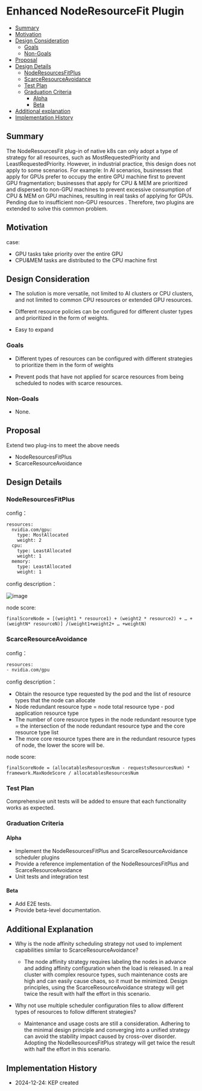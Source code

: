 # Enhanced NodeResourceFit Plugin

<!-- toc -->
- [Summary](#summary)
- [Motivation](#motivation)
- [Design Consideration](#design-consideration)
  - [Goals](#goals)
  - [Non-Goals](#non-goals)
- [Proposal](#proposal)
- [Design Details](#design-details)
  - [NodeResourcesFitPlus](#noderesourcesfitplus)
  - [ScarceResourceAvoidance](#scarceresourceavoidance)
  - [Test Plan](#test-plan)
  - [Graduation Criteria](#graduation-criteria)
    - [Alpha](#alpha)
    - [Beta](#beta)
- [Additional explanation](#additional-explanation)
- [Implementation History](#implementation-history)
<!-- /toc -->


## Summary

The NodeResourcesFit plug-in of native k8s can only adopt a type of strategy for all resources, such as MostRequestedPriority and LeastRequestedPriority. However, in industrial practice, this design does not apply to some scenarios. For example: In AI scenarios, businesses that apply for GPUs prefer to occupy the entire GPU machine first to prevent GPU fragmentation; businesses that apply for CPU & MEM are prioritized and dispersed to non-GPU machines to prevent excessive consumption of CPU & MEM on GPU machines, resulting in real tasks of applying for GPUs. Pending due to insufficient non-GPU resources
. Therefore, two plugins are extended to solve this common problem.

## Motivation
case: 
- GPU tasks take priority over the entire GPU
- CPU&MEM tasks are distributed to the CPU machine first

## Design Consideration

- The solution is more versatile, not limited to AI clusters or CPU clusters, and not limited to common CPU resources or extended GPU resources.

- Different resource policies can be configured for different cluster types and prioritized in the form of weights.

- Easy to expand

### Goals

- Different types of resources can be configured with different strategies to prioritize them in the form of weights

- Prevent pods that have not applied for scarce resources from being scheduled to nodes with scarce resources.

### Non-Goals

- None.

## Proposal

Extend two plug-ins to meet the above needs

- NodeResourcesFitPlus
- ScarceResourceAvoidance

## Design Details

### NodeResourcesFitPlus

config：
```
resources: 
  nvidia.com/gpu:
    type: MostAllocated
    weight: 2
  cpu:
    type: LeastAllocated
    weight: 1
  memory:
    type: LeastAllocated
    weight: 1
```
config description：

![image](/img/node-resource-fit-plus-scoring-en.png)

node score:
```
finalScoreNode = [(weight1 * resource1) + (weight2 * resource2) + … + (weightN* resourceN)] /(weight1+weight2+ … +weightN)
```

### ScarceResourceAvoidance
config：
```
resources: 
- nvidia.com/gpu 
```
config description：
- Obtain the resource type requested by the pod and the list of resource types that the node can allocate
- Node redundant resource type = node total resource type - pod application resource type
- The number of core resource types in the node redundant resource type = the intersection of the node redundant resource type and the core resource type list
- The more core resource types there are in the redundant resource types of node, the lower the score will be.

node score:
```
finalScoreNode = (allocatablesResourcesNum - requestsResourcesNum) * framework.MaxNodeScore / allocatablesResourcesNum
```

### Test Plan

Comprehensive unit tests will be added to ensure that each functionality works as expected.

### Graduation Criteria

#### Alpha

- Implement the NodeResourcesFitPlus and ScarceResourceAvoidance scheduler plugins
- Provide a reference implementation of the NodeResourcesFitPlus and ScarceResourceAvoidance
- Unit tests and integration test

#### Beta

- Add E2E tests.
- Provide beta-level documentation.

## Additional Explanation

- Why is the node affinity scheduling strategy not used to implement capabilities similar to ScarceResourceAvoidance?
  - The node affinity strategy requires labeling the nodes in advance and adding affinity configuration when the load is released. In a real cluster with complex resource types, such maintenance costs are high and can easily cause chaos, so it must be minimized. Design principles, using the ScarceResourceAvoidance strategy will get twice the result with half the effort in this scenario.

- Why not use multiple scheduler configuration files to allow different types of resources to follow different strategies?
  - Maintenance and usage costs are still a consideration. Adhering to the minimal design principle and converging into a unified strategy can avoid the stability impact caused by cross-over disorder. Adopting the NodeResourcesFitPlus strategy will get twice the result with half the effort in this scenario.

## Implementation History

- 2024-12-24: KEP created
